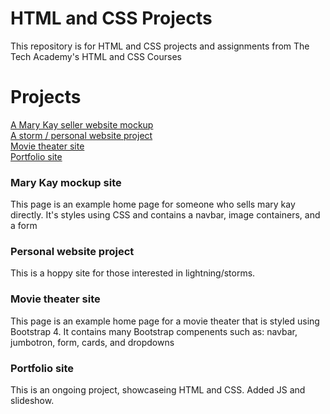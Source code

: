 # HTML and CSS Projects
 This repository is for HTML and CSS projects and assignments from The Tech Academy's HTML and CSS Courses

# Projects
[A Mary Kay seller website mockup](https://github.com/Darkest-Storm/HTML-and-CSS-Projects/tree/main/Project)
<br>
[A storm / personal website project](https://github.com/Darkest-Storm/HTML-and-CSS-Projects/tree/main/one_page_website.html)
<br>
[Movie theater site](https://github.com/Darkest-Storm/HTML-and-CSS-Projects/tree/main/bootstrap4_project)
<br>
[Portfolio site](https://darkest-storm.github.io/HTML-and-CSS-Projects/Portfolio/)
<br>

### Mary Kay mockup site
This page is an example home page for someone who sells mary kay directly. It's styles using CSS and contains a navbar, image containers, and a form

### Personal website project
This is a hoppy site for those interested in lightning/storms. 

### Movie theater site
This page is an example home page for a movie theater that is styled using Bootstrap 4. It contains many Bootstrap compenents such as: navbar, jumbotron, form, cards, and dropdowns

### Portfolio site
This is an ongoing project, showcaseing HTML and CSS.
Added JS and slideshow.
